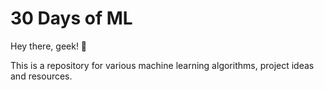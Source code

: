 # 30 Days of ML

Hey there, geek! :wave:

This is a repository for various machine learning algorithms, project ideas and resources.

